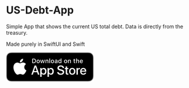 # US-Debt-App

Simple App that shows the current US total debt. Data is directly from the treasury.

Made purely in SwiftUI and Swift

[<img src="/Download_on_the_App_Store_Badge_US-UK_RGB_blk_092917.svg">](https://apps.apple.com/us/app/debt-in-us/id1489902593)
